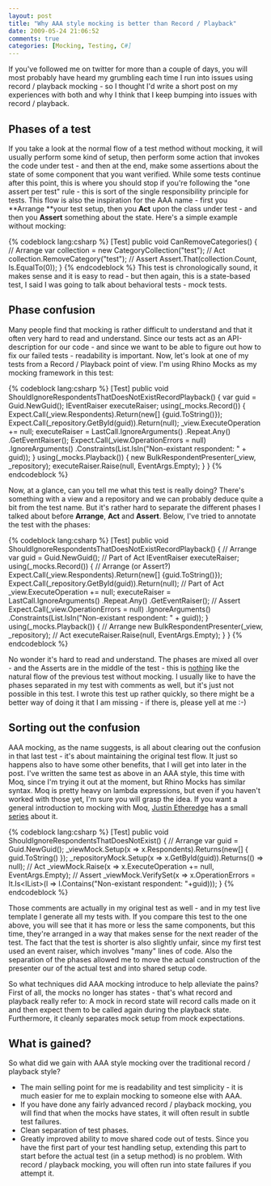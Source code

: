 ```yaml
---
layout: post
title: "Why AAA style mocking is better than Record / Playback"
date: 2009-05-24 21:06:52
comments: true
categories: [Mocking, Testing, C#]
---
```

If you've followed me on twitter for more than a couple of days, you will most probably have heard my grumbling each time I run into issues using record / playback mocking - so I thought I'd write a short post on my experiences with both and why I think that I keep bumping into issues with record / playback.
 
## Phases of a test
 
If you take a look at the normal flow of a test method without mocking, it will usually perform some kind of setup, then perform some action that invokes the code under test - and then at the end, make some assertions about the state of some component that you want verified. While some tests continue after this point, this is where you should stop if you're following the "one assert per test" rule - this is sort of the single responsibility principle for tests. This flow is also the inspiration for the AAA name - first you **Arrange **your test setup, then you **Act** upon the class under test - and then you **Assert** something about the state. Here's a simple example without mocking:
 
{% codeblock lang:csharp %}
[Test]
public void CanRemoveCategories()
{
    // Arrange
    var collection = new CategoryCollection("test");
    // Act
    collection.RemoveCategory("test");
    // Assert
    Assert.That(collection.Count, Is.EqualTo(0));
}
{% endcodeblock %}
This test is chronologically sound, it makes sense and it is easy to read - but then again, this is a state-based test, I said I was going to talk about behavioral tests - mock tests.

## Phase confusion

Many people find that mocking is rather difficult to understand and that it often very hard to read and understand. Since our tests act as an API-description for our code - and since we want to be able to figure out how to fix our failed tests - readability is important. Now, let's look at one of my tests from a Record / Playback point of view. I'm using Rhino Mocks as my mocking framework in this test:

{% codeblock lang:csharp %}
[Test]
public void ShouldIgnoreRespondentsThatDoesNotExistRecordPlayback()
{
    var guid = Guid.NewGuid();
    IEventRaiser executeRaiser;
    using(_mocks.Record())
    {
        Expect.Call(_view.Respondents).Return(new[] {guid.ToString()});
        Expect.Call(_repository.GetById(guid)).Return(null);
        _view.ExecuteOperation += null;
        executeRaiser = LastCall.IgnoreArguments()
            .Repeat.Any()
            .GetEventRaiser();
        Expect.Call(_view.OperationErrors = null)
            .IgnoreArguments()
            .Constraints(List.IsIn("Non-existant respondent: " + guid));
    }
    using(_mocks.Playback())
    {
        new BulkRespondentPresenter(_view, _repository);
        executeRaiser.Raise(null, EventArgs.Empty);
    }
}
{% endcodeblock %}

Now, at a glance, can you tell me what this test is really doing? There's something with a view and a repository and we can probably deduce quite a bit from the test name. But it's rather hard to separate the different phases I talked about before **Arrange**, **Act** and **Assert**. Below, I've tried to annotate the test with the phases:

{% codeblock lang:csharp %}
[Test]
 public void ShouldIgnoreRespondentsThatDoesNotExistRecordPlayback()
 {
     // Arrange
     var guid = Guid.NewGuid();
     // Part of Act
     IEventRaiser executeRaiser;
     using(_mocks.Record())
     {
         // Arrange (or Assert?)
         Expect.Call(_view.Respondents).Return(new[] {guid.ToString()});
         Expect.Call(_repository.GetById(guid)).Return(null);
         // Part of Act
         _view.ExecuteOperation += null;
         executeRaiser = LastCall.IgnoreArguments()
             .Repeat.Any()
             .GetEventRaiser();
         // Assert
         Expect.Call(_view.OperationErrors = null)
             .IgnoreArguments()
             .Constraints(List.IsIn("Non-existant respondent: " + guid));
     }
     using(_mocks.Playback())
     {
         // Arrange
         new BulkRespondentPresenter(_view, _repository);
         // Act
         executeRaiser.Raise(null, EventArgs.Empty);
     }
 }
{% endcodeblock %}

No wonder it's hard to read and understand. The phases are mixed all over - and the Asserts are in the middle of the test - this is <u>nothing</u> like the natural flow of the previous test without mocking. I usually like to have the phases separated in my test with comments as well, but it's just not possible in this test. I wrote this test up rather quickly, so there might be a better way of doing it that I am missing - if there is, please yell at me :-)

## Sorting out the confusion

AAA mocking, as the name suggests, is all about clearing out the confusion in that last test - it's about maintaining the original test flow. It just so happens also to have some other benefits, that I will get into later in the post. I've written the same test as above in an AAA style, this time with Moq, since I'm trying it out at the moment, but Rhino Mocks has similar syntax. Moq is pretty heavy on lambda expressions, but even if you haven't worked with those yet, I'm sure you will grasp the idea. If you want a general introduction to mocking with Moq, [Justin Etheredge](http://www.codethinked.com/) has a small [series](http://www.codethinked.com/post/2009/03/13/Beginning-Mocking-With-Moq-3-Part-1.aspx) about it.

{% codeblock lang:csharp %}
[Test]
public void ShouldIgnoreRespondentsThatDoesNotExist()
{
    // Arrange
    var guid = Guid.NewGuid();
    _viewMock.Setup(x => x.Respondents).Returns(new[] { guid.ToString() });
    _repositoryMock.Setup(x => x.GetById(guid)).Returns(() => null);
    // Act
    _viewMock.Raise(x => x.ExecuteOperation += null, EventArgs.Empty);
    // Assert
    _viewMock.VerifySet(x => x.OperationErrors =
        It.Is<IList<string>>(l => l.Contains("Non-existant respondent: "+guid)));
}
{% endcodeblock %}

Those comments are actually in my original test as well - and in my test live template I generate all my tests with. If you compare this test to the one above, you will see that it has more or less the same components, but this time, they're arranged in a way that makes sense for the next reader of the test. The fact that the test is shorter is also slightly unfair, since my first test used an event raiser, which involves "many" lines of code. Also the separation of the phases allowed me to move the actual construction of the presenter our of the actual test and into shared setup code.

So what techniques did AAA mocking introduce to help alleviate the pains? First of all, the mocks no longer has states - that's what record and playback really refer to: A mock in record state will record calls made on it and then expect them to be called again during the playback state. Furthermore, it cleanly separates mock setup from mock expectations.

## What is gained?

So what did we gain with AAA style mocking over the traditional record / playback style? 

- The main selling point for me is readability and test simplicity - it is much easier for me to explain mocking to someone else with AAA. 
- If you have done any fairly advanced record / playback mocking, you will find that when the mocks have states, it will often result in subtle test failures.
- Clean separation of test phases.
- Greatly improved ability to move shared code out of tests. Since you have the first part of your test handling setup, extending this part to start before the actual test (in a setup method) is no problem. With record / playback mocking, you will often run into state failures if you attempt it.